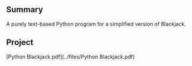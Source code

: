 ## Summary

 A purely text-based Python program for a simplified
version of Blackjack. 

## Project

[Python Blackjack.pdf](../files/Python Blackjack.pdf)
